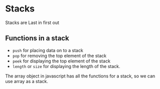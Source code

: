 # Stacks

Stacks are Last in first out

## Functions in a stack

-   `push` for placing data on to a stack
-   `pop` for removing the top element of the stack
-   `peek` for displaying the top element of the stack
-   `length` or `size` for displaying the length of the stack.

The array object in javascript has all the functions for a stack, so we can use array as a stack.
